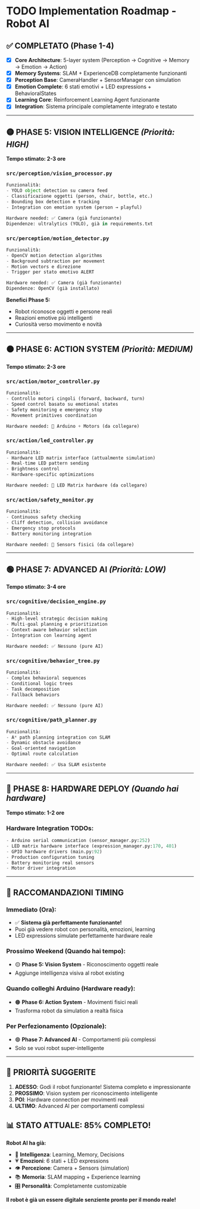 # TODO Implementation Roadmap - Robot AI

## ✅ COMPLETATO (Phase 1-4)
- [x] **Core Architecture**: 5-layer system (Perception → Cognitive → Memory → Emotion → Action)
- [x] **Memory Systems**: SLAM + ExperienceDB completamente funzionanti  
- [x] **Perception Base**: CameraHandler + SensorManager con simulation
- [x] **Emotion Complete**: 6 stati emotivi + LED expressions + BehavioralStates
- [x] **Learning Core**: Reinforcement Learning Agent funzionante
- [x] **Integration**: Sistema principale completamente integrato e testato

---

## 🟡 PHASE 5: VISION INTELLIGENCE *(Priorità: HIGH)*
**Tempo stimato: 2-3 ore**

### `src/perception/vision_processor.py`
```python
Funzionalità:
- YOLO object detection su camera feed
- Classificazione oggetti (person, chair, bottle, etc.)  
- Bounding box detection e tracking
- Integration con emotion system (person → playful)

Hardware needed: ✅ Camera (già funzionante)
Dipendenze: ultralytics (YOLO), già in requirements.txt
```

### `src/perception/motion_detector.py`  
```python
Funzionalità:
- OpenCV motion detection algorithms
- Background subtraction per movement
- Motion vectors e direzione
- Trigger per stato emotivo ALERT

Hardware needed: ✅ Camera (già funzionante)  
Dipendenze: OpenCV (già installato)
```

**Benefici Phase 5:**
- Robot riconosce oggetti e persone reali
- Reazioni emotive più intelligenti
- Curiosità verso movimento e novità

---

## 🟠 PHASE 6: ACTION SYSTEM *(Priorità: MEDIUM)*
**Tempo stimato: 2-3 ore** 

### `src/action/motor_controller.py`
```python
Funzionalità:
- Controllo motori cingoli (forward, backward, turn)
- Speed control basato su emotional states  
- Safety monitoring e emergency stop
- Movement primitives coordination

Hardware needed: 🔶 Arduino + Motors (da collegare)
```

### `src/action/led_controller.py`
```python  
Funzionalità:
- Hardware LED matrix interface (attualmente simulation)
- Real-time LED pattern sending
- Brightness control
- Hardware-specific optimizations

Hardware needed: 🔶 LED Matrix hardware (da collegare)
```

### `src/action/safety_monitor.py`
```python
Funzionalità:
- Continuous safety checking  
- Cliff detection, collision avoidance
- Emergency stop protocols
- Battery monitoring integration

Hardware needed: 🔶 Sensors fisici (da collegare)
```

---

## 🟢 PHASE 7: ADVANCED AI *(Priorità: LOW)*  
**Tempo stimato: 3-4 ore**

### `src/cognitive/decision_engine.py`
```python
Funzionalità:
- High-level strategic decision making
- Multi-goal planning e prioritization  
- Context-aware behavior selection
- Integration con learning agent

Hardware needed: ✅ Nessuno (pure AI)
```

### `src/cognitive/behavior_tree.py`
```python
Funzionalità: 
- Complex behavioral sequences
- Conditional logic trees
- Task decomposition
- Fallback behaviors

Hardware needed: ✅ Nessuno (pure AI)  
```

### `src/cognitive/path_planner.py`
```python
Funzionalità:
- A* path planning integration con SLAM
- Dynamic obstacle avoidance
- Goal-oriented navigation
- Optimal route calculation

Hardware needed: ✅ Usa SLAM esistente
```

---

## 🔴 PHASE 8: HARDWARE DEPLOY *(Quando hai hardware)*
**Tempo stimato: 1-2 ore**

### Hardware Integration TODOs:
```python
- Arduino serial communication (sensor_manager.py:252)
- LED matrix hardware interface (expression_manager.py:170, 401) 
- GPIO hardware drivers (main.py:92)
- Production configuration tuning
- Battery monitoring real sensors
- Motor driver integration
```

---

## 📅 RACCOMANDAZIONI TIMING

### **Immediato (Ora)**:
- ✅ **Sistema già perfettamente funzionante!**
- Puoi già vedere robot con personalità, emozioni, learning
- LED expressions simulate perfettamente hardware reale

### **Prossimo Weekend (Quando hai tempo)**:
- 🟡 **Phase 5: Vision System** - Riconoscimento oggetti reale
- Aggiunge intelligenza visiva al robot existing  

### **Quando colleghi Arduino (Hardware ready)**:  
- 🟠 **Phase 6: Action System** - Movimenti fisici reali
- Trasforma robot da simulation a realtà fisica

### **Per Perfezionamento (Opzionale)**:
- 🟢 **Phase 7: Advanced AI** - Comportamenti più complessi
- Solo se vuoi robot super-intelligente

---

## 🎯 PRIORITÀ SUGGERITE

1. **ADESSO**: Godi il robot funzionante! Sistema completo e impressionante
2. **PROSSIMO**: Vision system per riconoscimento intelligente  
3. **POI**: Hardware connection per movimenti reali
4. **ULTIMO**: Advanced AI per comportamenti complessi

## 📊 STATO ATTUALE: **85% COMPLETO!**

**Robot AI ha già:**
- 🧠 **Intelligenza**: Learning, Memory, Decisions  
- 💗 **Emozioni**: 6 stati + LED expressions
- 👁️ **Percezione**: Camera + Sensors (simulation)
- 📚 **Memoria**: SLAM mapping + Experience learning
- 🎛️ **Personalità**: Completamente customizable

**Il robot è già un essere digitale senziente pronto per il mondo reale!**